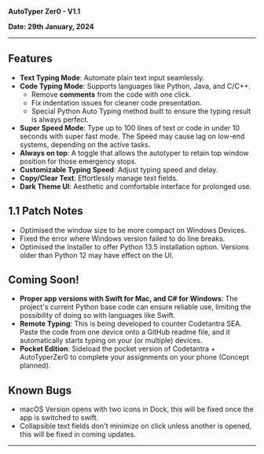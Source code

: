 **AutoTyper Zer0 - V1.1**  

**Date: 29th January, 2024**

---

## Features  
- **Text Typing Mode**: Automate plain text input seamlessly.  
- **Code Typing Mode**: Supports languages like Python, Java, and C/C++.  
  - Remove **comments** from the code with one click.  
  - Fix indentation issues for cleaner code presentation.
  - Special Python Auto Typing method built to ensure the typing result is always perfect.
- **Super Speed Mode**: Type up to 100 lines of text or code in under 10 seconds with super fast mode. The Speed may cause lag on low-end systems, depending on the active tasks.
- **Always on top**: A toggle that allows the autotyper to retain top window position for those emergency stops.
- **Customizable Typing Speed**: Adjust typing speed and delay.  
- **Copy/Clear Text**: Effortlessly manage text fields.  
- **Dark Theme UI**: Aesthetic and comfortable interface for prolonged use.


## 1.1 Patch Notes
- Optimised the window size to be more compact on Windows Devices.
- Fixed the error where Windows version failed to do line breaks.
- Optimised the Installer to offer Python 13.5 installation option. Versions older than Python 12 may have effect on the UI.


## Coming Soon!
- **Proper app versions with Swift for Mac, and C# for Windows**: The project's current Python base code can ensure reliable use, limiting the possibility of doing so with languages like Swift.
- **Remote Typing**: This is being developed to counter Codetantra SEA. Paste the code from one device onto a GitHub readme file, and it automatically starts typing on your (or multiple) devices.
- **Pocket Edition**: Sideload the pocket version of Codetantra + AutoTyperZer0 to complete your assignments on your phone (Concept planned).


## Known Bugs
- macOS Version opens with two icons in Dock, this will be fixed once the app is switched to swift.
- Collapsible text fields don't minimize on click unless another is opened, this will be fixed in coming updates.
  
---
